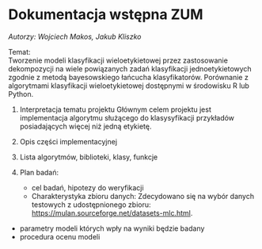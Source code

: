 # **Dokumentacja wstępna ZUM**

*Autorzy: Wojciech Makos, Jakub Kliszko*


Temat:  
Tworzenie modeli klasyfikacji wieloetykietowej przez zastosowanie dekompozycji na wiele powiązanych zadań klasyfikacji jednoetykietowych zgodnie z metodą bayesowskiego łańcucha klasyfikatorów. Porównanie z algorytmami klasyfikacji wieloetykietowej dostępnymi w środowisku R lub Python.

1. Interpretacja tematu projektu
Głównym celem projektu jest implementacja algorytmu służącego do klasysyfikacji przykładów posiadających więcej niż jedną etykietę.  

2. Opis części implementacyjnej
3. Lista algorytmów, biblioteki, klasy, funkcje
4. Plan badań:
   - cel badań, hipotezy do weryfikacji
   - Charakterystyka zbioru danych:
Zdecydowano się na wybór danych testowych z udostępnionego zbioru: https://mulan.sourceforge.net/datasets-mlc.html. 
  - parametry modeli których wpły na wyniki będzie badany
  - procedura ocenu modeli 
